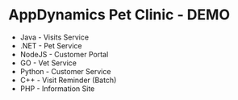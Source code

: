 AppDynamics Pet Clinic - DEMO
=============================
*  Java - Visits Service
*  .NET - Pet Service
*  NodeJS - Customer Portal
*  GO - Vet Service
*  Python - Customer Service
*  C++ - Visit Reminder (Batch)
*  PHP - Information Site
  
